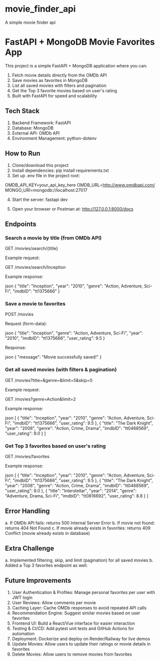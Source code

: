 # movie_finder_api
A simple movie finder api

# FastAPI + MongoDB Movie Favorites App

This project is a simple FastAPI + MongoDB application where you can:

1. Fetch movie details directly from the OMDb API
2. Save movies as favorites in MongoDB
3. List all saved movies with filters and pagination
4. Get the Top 3 favorite movies based on user's rating
5. Built with FastAPI for speed and scalability

## Tech Stack
1. Backend Framework: FastAPI
2. Database: MongoDB
3. External API: OMDb API
4. Environment Management: python-dotenv

## How to Run

1. Clone/download this project  
2. Install dependencies: pip install requirements.txt  
3. Set up .env file in the project root:

OMDB_API_KEY=your_api_key_here
OMDB_URL=http://www.omdbapi.com/
MONGO_URI=mongodb://localhost:27017

4. Start the server: fastapi dev
    
5. Open your browser or Postman at: http://127.0.0.1:8000/docs  

## Endpoints

### Search a movie by title (from OMDb API)

GET /movies/search/{title}

Example request:

GET /movies/search/Inception

Example response:

json
{
  "title": "Inception",
  "year": "2010",
  "genre": "Action, Adventure, Sci-Fi",
  "imdbID": "tt1375666"
}

### Save a movie to favorites

POST /movies

Request (form-data):

json
{
  "title": "Inception",
  "genre": "Action, Adventure, Sci-Fi",
  "year": "2010",
  "imdbID": "tt1375666",
  "user_rating": 9.5
}

Response:

json
{
  "message": "Movie successfully saved!"
}

### Get all saved movies (with filters & pagination)

GET /movies?title=&genre=&limit=5&skip=0

Example request:

GET /movies?genre=Action&limit=2

Example response:

json
[
  {
    "title": "Inception",
    "year": "2010",
    "genre": "Action, Adventure, Sci-Fi",
    "imdbID": "tt1375666",
    "user_rating": 9.5
  },
  {
    "title": "The Dark Knight",
    "year": "2008",
    "genre": "Action, Crime, Drama",
    "imdbID": "tt0468569",
    "user_rating": 9.0
  }
]

### Get Top 3 favorites based on user's rating

GET /movies/favorites

Example response:

json
[
  {
    "title": "Inception",
    "year": "2010",
    "genre": "Action, Adventure, Sci-Fi",
    "imdbID": "tt1375666",
    "user_rating": 9.5
  },
  {
    "title": "The Dark Knight",
    "year": "2008",
    "genre": "Action, Crime, Drama",
    "imdbID": "tt0468569",
    "user_rating": 9.0
 },
  {
    "title": "Interstellar",
    "year": "2014",
    "genre": "Adventure, Drama, Sci-Fi",
    "imdbID": "tt0816692",
    "user_rating": 8.8
  }
]

## Error Handling

a. If OMDb API fails: returns 500 Internal Server Error
b. If movie not found: returns 404 Not Found
c. If movie already exists in favorites: returns 409 Conflict (movie already exists in database)

## Extra Challenge

a. Implemented filtering, skip, and limit (pagination) for all saved movies
b. Added a Top 3 favorites endpoint as well.

## Future Improvements

1. User Authentication & Profiles: Manage personal favorites per user with JWT login
2. User Reviews: Allow comments per movie
3. Caching Layer: Cache OMDb responses to avoid repeated API calls
4. Recommendation Engine: Suggest similar movies based on user favorites
5. Frontend UI: Build a React/Vue interface for easier interaction
6. Testing & CI/CD: Add pytest unit tests and GitHub Actions for automation
7. Deployment: Dockerize and deploy on Render/Railway for live demos
8. Update Movies: Allow users to update their ratings or movie details in favorites
9. Delete Movies: Allow users to remove movies from favorites 
